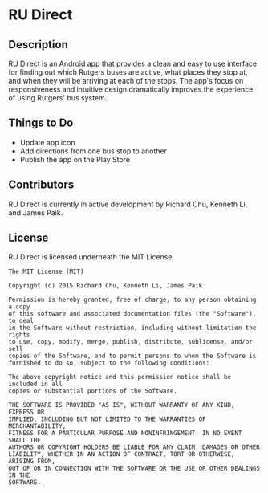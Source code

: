 # RU Direct

## Description
RU Direct is an Android app that provides a clean and easy to use interface for finding out which Rutgers buses are active, what places they stop at, and when they will be arriving at each of the stops. The app's focus on responsiveness and intuitive design dramatically improves the experience of using Rutgers' bus system.

## Things to Do
- Update app icon
- Add directions from one bus stop to another
- Publish the app on the Play Store

## Contributors
RU Direct is currently in active development by Richard Chu, Kenneth Li, and James Paik.

## License
RU Direct is licensed underneath the MIT License.

    The MIT License (MIT)

    Copyright (c) 2015 Richard Chu, Kenneth Li, James Paik

    Permission is hereby granted, free of charge, to any person obtaining a copy
    of this software and associated documentation files (the "Software"), to deal
    in the Software without restriction, including without limitation the rights
    to use, copy, modify, merge, publish, distribute, sublicense, and/or sell
    copies of the Software, and to permit persons to whom the Software is
    furnished to do so, subject to the following conditions:

    The above copyright notice and this permission notice shall be included in all
    copies or substantial portions of the Software.

    THE SOFTWARE IS PROVIDED "AS IS", WITHOUT WARRANTY OF ANY KIND, EXPRESS OR
    IMPLIED, INCLUDING BUT NOT LIMITED TO THE WARRANTIES OF MERCHANTABILITY,
    FITNESS FOR A PARTICULAR PURPOSE AND NONINFRINGEMENT. IN NO EVENT SHALL THE
    AUTHORS OR COPYRIGHT HOLDERS BE LIABLE FOR ANY CLAIM, DAMAGES OR OTHER
    LIABILITY, WHETHER IN AN ACTION OF CONTRACT, TORT OR OTHERWISE, ARISING FROM,
    OUT OF OR IN CONNECTION WITH THE SOFTWARE OR THE USE OR OTHER DEALINGS IN THE
    SOFTWARE.
